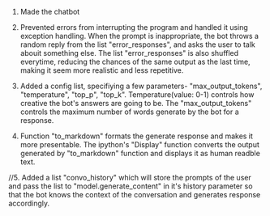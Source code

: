 1. Made the chatbot
   
2. Prevented errors from interrupting the program and handled it using exception handling. When the prompt is inappropriate, the bot throws a random reply from the list "error_responses",
   and asks the user to talk abouit something else. The list "error_responses" is also shuffled everytime, reducing the chances of the same output as the last time, making it seem more
   realistic and less repetitive.
   
3. Added a config list, specifiying a few parameters- "max_output_tokens", "temperature", "top_p", "top_k". Temperature(value: 0-1) controls how creative the bot's answers are going to be.
   The "max_output_tokens" controls the maximum number of words generate by the bot for a response.

4. Function "to_markdown" formats the generate response and makes it more presentable. The ipython's "Display" function converts the output generated by "to_markdown" function and displays
   it as human readble text.

//5. Added a list "convo_history" which will store the prompts of the user and pass the list to "model.generate_content" in it's history parameter so that the bot knows the context of the
   conversation and generates response accordingly.
